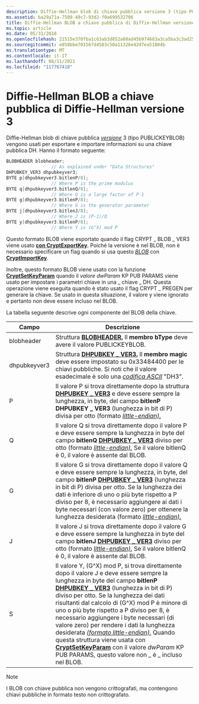 ```yaml
---
description: Diffie-Hellman blob di chiave pubblica versione 3 (tipo PUBLICKEYBLOB) vengono usati per esportare e importare informazioni su una chiave pubblica DH.
ms.assetid: ba29a71a-7509-49c7-93d2-f0a699532706
title: Diffie-Hellman BLOB a chiave pubblica di Diffie-Hellman versione 3
ms.topic: article
ms.date: 05/31/2018
ms.openlocfilehash: 21515e370fba1c63ab3d852a88ad45b974683a3ca5ba3c3ad258733593fb6e5c
ms.sourcegitcommit: e858bbe701567d4583c50a11326e42d7ea51804b
ms.translationtype: MT
ms.contentlocale: it-IT
ms.lasthandoff: 08/11/2021
ms.locfileid: "117767418"
---
```

# <a name="diffie-hellman-version-3-public-key-blobs"></a>Diffie-Hellman BLOB a chiave pubblica di Diffie-Hellman versione 3

Diffie-Hellman blob di chiave pubblica [*versione*](../secgloss/p-gly.md) 3 (tipo PUBLICKEYBLOB) vengono usati per esportare e importare informazioni su una chiave pubblica DH. Hanno il formato seguente:


```C++
BLOBHEADER blobheader; 
                 // As explained under "Data Structures"
DHPUBKEY_VER3 dhpubkeyver3;
BYTE p[dhpubkeyver3.bitlenP/8]; 
                 // Where P is the prime modulus
BYTE q[dhpubkeyver3.bitlenQ/8]; 
                 // Where Q is a large factor of P-1
BYTE g[dhpubkeyver3.bitlenP/8]; 
                 // Where G is the generator parameter
BYTE j[dhpubkeyver3.bitlenJ/8]; 
                 // Where J is (P-1)/Q
BYTE y[dhpubkeyver3.bitlenP/8]; 
                 // Where Y is (G^X) mod P
```



Questo formato BLOB viene esportato quando il flag CRYPT \_ BLOB \_ VER3 viene usato [**con CryptExportKey**](/windows/desktop/api/Wincrypt/nf-wincrypt-cryptexportkey). Poiché la versione è nel BLOB, non è necessario specificare un flag quando si usa questo [*BLOB*](../secgloss/b-gly.md) con [**CryptImportKey**](/windows/desktop/api/Wincrypt/nf-wincrypt-cryptimportkey).

Inoltre, questo formato BLOB viene usato con la funzione [**CryptSetKeyParam**](/windows/desktop/api/Wincrypt/nf-wincrypt-cryptsetkeyparam) quando il *valore dwParam* KP PUB PARAMS viene usato per impostare i parametri chiave in una \_ chiave \_ DH. Questa operazione viene eseguita quando è stato usato il flag CRYPT \_ PREGEN per generare la chiave. Se usato in questa situazione, il valore y viene ignorato e pertanto non deve essere incluso nel BLOB.

La tabella seguente descrive ogni componente del BLOB della chiave.



| Campo        | Descrizione                                                                                                                                                                                                                                                                                                                                                                                                                                                                                                                                                                                                                                                                                                         |
|--------------|---------------------------------------------------------------------------------------------------------------------------------------------------------------------------------------------------------------------------------------------------------------------------------------------------------------------------------------------------------------------------------------------------------------------------------------------------------------------------------------------------------------------------------------------------------------------------------------------------------------------------------------------------------------------------------------------------------------------|
| blobheader   | Struttura [**BLOBHEADER.**](/windows/desktop/api/Wincrypt/ns-wincrypt-publickeystruc) Il **membro bType** deve avere il valore PUBLICKEYBLOB.                                                                                                                                                                                                                                                                                                                                                                                                                                                                                                                                                                                                          |
| dhpubkeyver3 | Struttura [**DHPUBKEY \_ VER3.**](/windows/win32/api/wincrypt/ns-wincrypt-dhpubkey_ver3) Il **membro magic** deve essere impostato su 0x33484400 per le chiavi pubbliche. Si noti che il valore esadecimale è solo una [*codifica ASCII*](../secgloss/a-gly.md) "DH3".                                                                                                                                                                                                                                                                                                                                                                                                                                                            |
| P            | Il valore P si trova direttamente dopo la struttura [**DHPUBKEY \_ VER3**](/windows/win32/api/wincrypt/ns-wincrypt-dhpubkey_ver3) e deve essere sempre la lunghezza, in byte, del campo **bitlenP** **DHPUBKEY \_ VER3** (lunghezza in bit di P) divisa per otto (formato [*little-endian).*](../secgloss/l-gly.md)                                                                                                                                                                                                                                                                                                                                                                                           |
| Q            | Il valore Q si trova direttamente dopo il valore P e deve essere sempre la lunghezza in byte del campo **bitlenQ** [**DHPUBKEY \_ VER3**](/windows/win32/api/wincrypt/ns-wincrypt-dhpubkey_ver3) diviso per otto (formato [*little-endian).*](../secgloss/l-gly.md) Se il valore bitlenQ è 0, il valore è assente dal BLOB.                                                                                                                                                                                                                                                                                                                                                                 |
| G            | Il valore G si trova direttamente dopo il valore Q e deve essere sempre la lunghezza, in byte, del campo **bitlenP** [**DHPUBKEY \_ VER3**](/windows/win32/api/wincrypt/ns-wincrypt-dhpubkey_ver3) (lunghezza in bit di P) divisa per otto. Se la lunghezza dei dati è inferiore di uno o più byte rispetto a P diviso per 8, è necessario aggiungere ai dati i byte necessari (con valore zero) per ottenere la lunghezza desiderata (formato [*little-endian).*](../secgloss/l-gly.md)                                                                                                                                                                                                                              |
| J            | Il valore J si trova direttamente dopo il valore G e deve essere sempre la lunghezza in byte del campo **bitlenJ** [**DHPUBKEY \_ VER3**](/windows/win32/api/wincrypt/ns-wincrypt-dhpubkey_ver3) diviso per otto (formato [*little-endian).*](../secgloss/l-gly.md) Se il valore bitlenQ è 0, il valore è assente dal BLOB.                                                                                                                                                                                                                                                                                                                                                                 |
| S            | Il valore Y, (G^X) mod P, si trova direttamente dopo il valore J e deve essere sempre la lunghezza in byte del campo **bitlenP** [**DHPUBKEY \_ VER3**](/windows/win32/api/wincrypt/ns-wincrypt-dhpubkey_ver3) (lunghezza in bit di P) diviso per otto. Se la lunghezza dei dati risultanti dal calcolo di (G^X) mod P è minore di uno o più byte rispetto a P diviso per 8, è necessario aggiungere i byte necessari (di valore zero) per rendere i dati la lunghezza desiderata [*(formato little-endian).*](../secgloss/l-gly.md) Quando questa struttura viene usata con [**CryptSetKeyParam**](/windows/desktop/api/Wincrypt/nf-wincrypt-cryptsetkeyparam) con il valore *dwParam* KP PUB PARAMS, questo valore non \_ è \_ incluso nel BLOB. |



 

> [!Note]  
> I BLOB con chiave pubblica non vengono crittografati, ma contengono chiavi pubbliche in formato testo non crittografato.

 

 

 
